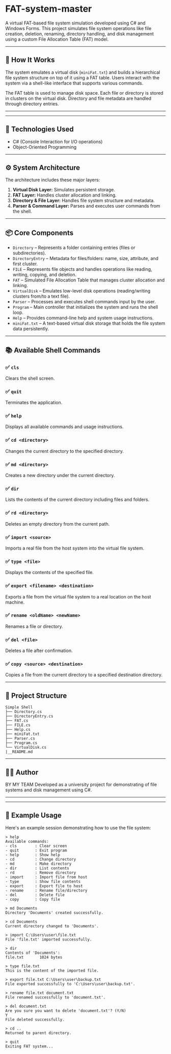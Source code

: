 # FAT-system-master

A virtual FAT-based file system simulation developed using C# and Windows Forms. This project simulates file system operations like file creation, deletion, renaming, directory handling, and disk management using a custom File Allocation Table (FAT) model.

---

## 🧠 How It Works

The system emulates a virtual disk (`miniFat.txt`) and builds a hierarchical file system structure on top of it using a FAT table. Users interact with the system via a shell-like interface that supports various commands.

The FAT table is used to manage disk space. Each file or directory is stored in clusters on the virtual disk. Directory and file metadata are handled through directory entries.

---

---

## 🧰 Technologies Used

- C# (Console Interaction for I/O operations)
- Object-Oriented Programming

---

## ⚙️ System Architecture

The architecture includes these major layers:

1. **Virtual Disk Layer:** Simulates persistent storage.
2. **FAT Layer:** Handles cluster allocation and linking.
3. **Directory & File Layer:** Handles file system structure and metadata.
4. **Parser & Command Layer:** Parses and executes user commands from the shell.

---

## 📦 Core Components

* `Directory` – Represents a folder containing entries (files or subdirectories).
* `DirectoryEntry` – Metadata for files/folders: name, size, attribute, and first cluster.
* `FILE` – Represents file objects and handles operations like reading, writing, copying, and deletion.
* `FAT` – Simulated File Allocation Table that manages cluster allocation and linking.
* `VirtualDisk` – Emulates low-level disk operations (reading/writing clusters from/to a text file).
* `Parser` – Processes and executes shell commands input by the user.
* `Program` – Main controller that initializes the system and runs the shell loop.
* `Help` – Provides command-line help and system usage instructions.
* `miniFat.txt` – A text-based virtual disk storage that holds the file system data persistently.

---

## 📚 Available Shell Commands

### ✅ `cls`

Clears the shell screen.

### ✅ `quit`

Terminates the application.

### ✅ `help`

Displays all available commands and usage instructions.

### ✅ `cd <directory>`

Changes the current directory to the specified directory.

### ✅ `md <directory>`

Creates a new directory under the current directory.

### ✅ `dir`

Lists the contents of the current directory including files and folders.

### ✅ `rd <directory>`

Deletes an empty directory from the current path.

### ✅ `import <source>`

Imports a real file from the host system into the virtual file system.

### ✅ `type <file>`

Displays the contents of the specified file.

### ✅ `export <filename> <destination>`

Exports a file from the virtual file system to a real location on the host machine.

### ✅ `rename <oldName> <newName>`

Renames a file or directory.

### ✅ `del <file>`

Deletes a file after confirmation.

### ✅ `copy <source> <destination>`

Copies a file from the current directory to a specified destination directory.

---

## 📁 Project Structure
```
Simple Shell
├── Directory.cs
├── DirectoryEntry.cs
├── FAT.cs
├── FILE.cs
├── Help.cs
├── miniFat.txt
├── Parser.cs
├── Program.cs
└── VirtualDisk.cs
|__README.md 
```
---

## 👨‍💻 Author
BY MY TEAM
Developed as a university project for demonstrating of file systems and disk management using C#.

---
---

## 🧪 Example Usage

Here's an example session demonstrating how to use the file system:

```shell
> help
Available commands:
- cls        : Clear screen
- quit       : Exit program
- help       : Show help
- cd         : Change directory
- md         : Make directory
- dir        : List contents
- rd         : Remove directory
- import     : Import file from host
- type       : Show file contents
- export     : Export file to host
- rename     : Rename file/directory
- del        : Delete file
- copy       : Copy file

> md Documents
Directory 'Documents' created successfully.

> cd Documents
Current directory changed to 'Documents'.

> import C:\Users\user\file.txt
File 'file.txt' imported successfully.

> dir
Contents of 'Documents':
file.txt       1024 bytes

> type file.txt
This is the content of the imported file.

> export file.txt C:\Users\user\backup.txt
File exported successfully to 'C:\Users\user\backup.txt'.

> rename file.txt document.txt
File renamed successfully to 'document.txt'.

> del document.txt
Are you sure you want to delete 'document.txt'? (Y/N)
Y
File deleted successfully.

> cd ..
Returned to parent directory.

> quit
Exiting FAT system...
